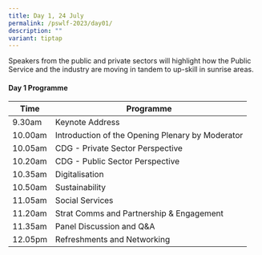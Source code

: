```yaml
---
title: Day 1, 24 July
permalink: /pswlf-2023/day01/
description: ""
variant: tiptap
---
```

Speakers from the public and private sectors will highlight how the Public Service and the industry are moving in tandem to up-skill in sunrise areas.


#### Day 1 Programme

| Time | Programme |
| --- | --- |
| 9.30am | Keynote Address |
| 10.00am | Introduction of the Opening Plenary by Moderator |
| 10.05am | CDG - Private Sector Perspective |
| 10.20am | CDG - Public Sector Perspective |
| 10.35am | Digitalisation |
| 10.50am | Sustainability |
| 11.05am | Social Services |
| 11.20am | Strat Comms and Partnership &amp; Engagement |
| 11.35am | Panel Discussion and Q&amp;A |
| 12.05pm | Refreshments and Networking |
